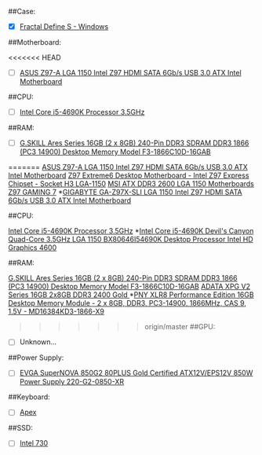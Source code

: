 ##Case:

- [X] [Fractal Define S - Windows](http://www.fractal-design.com/home/product/cases/define-series/define-s-window)

##Motherboard:

<<<<<<< HEAD
- [ ] [ASUS Z97-A LGA 1150 Intel Z97 HDMI SATA 6Gb/s USB 3.0 ATX Intel Motherboard](http://www.newegg.com/Product/Product.aspx?Item=N82E16813132118&nm_mc=AFC-C8Junction&cm_mmc=AFC-C8Junction-_-na-_-na-_-na&cm_sp=&AID=10446076&PID=3938566&SID=)

##CPU:

- [ ] [Intel Core i5-4690K Processor 3.5GHz](http://www.amazon.com/dp/B00KPRWB9G/?tag=pcpapi-20)

##RAM:

- [ ] [G.SKILL Ares Series 16GB (2 x 8GB) 240-Pin DDR3 SDRAM DDR3 1866 (PC3 14900) Desktop Memory Model F3-1866C10D-16GAB](http://www.newegg.com/Product/Product.aspx?Item=N82E16813132118&nm_mc=AFC-C8Junction&cm_mmc=AFC-C8Junction-_-na-_-na-_-na&cm_sp=&AID=10446076&PID=3938566&SID=)

=======
[ASUS Z97-A LGA 1150 Intel Z97 HDMI SATA 6Gb/s USB 3.0 ATX Intel Motherboard](http://www.newegg.com/Product/Product.aspx?Item=N82E16813132118&nm_mc=AFC-C8Junction&cm_mmc=AFC-C8Junction-_-na-_-na-_-na&cm_sp=&AID=10446076&PID=3938566&SID=)
[Z97 Extreme6 Desktop Motherboard - Intel Z97 Express Chipset - Socket H3 LGA-1150](http://www.amazon.com/Z97-Extreme6-Desktop-Motherboard-LGA-1150/dp/B00K8PLZUQ/ref=cm_cr_pr_product_top?ie=UTF8)
[MSI ATX DDR3 2600 LGA 1150 Motherboards Z97 GAMING 7](http://www.amazon.com/gp/product/B00K23BZTA/ref=as_li_qf_sp_asin_il_tl?ie=UTF8&camp=1789&creative=9325&creativeASIN=B00K23BZTA&linkCode=as2&tag=buildcomput08-20&linkId=VNICYGJU32B5Z3F4)
*[GIGABYTE GA-Z97X-SLI LGA 1150 Intel Z97 HDMI SATA 6Gb/s USB 3.0 ATX Intel Motherboard](http://www.newegg.com/Product/Product.aspx?Item=N82E16813128714)

##CPU:

[Intel Core i5-4690K Processor 3.5GHz](http://www.amazon.com/dp/B00KPRWB9G/?tag=pcpapi-20)
*[Intel Core i5-4690K Devil's Canyon Quad-Core 3.5GHz LGA 1150 BX80646I54690K Desktop Processor Intel HD Graphics 4600](http://www.newegg.com/Product/Product.aspx?Item=N82E16819117372&ignorebbr=1)

##RAM:

[G.SKILL Ares Series 16GB (2 x 8GB) 240-Pin DDR3 SDRAM DDR3 1866 (PC3 14900) Desktop Memory Model F3-1866C10D-16GAB](http://www.newegg.com/Product/Product.aspx?Item=N82E16813132118&nm_mc=AFC-C8Junction&cm_mmc=AFC-C8Junction-_-na-_-na-_-na&cm_sp=&AID=10446076&PID=3938566&SID=)
[ADATA XPG V2 Series 16GB 2x8GB DDR3 2400 Gold	](http://www.tigerdirect.com/applications/SearchTools/item-details.asp?EdpNo=8430920&CatId=11523)
*[PNY XLR8 Performance Edition 16GB Desktop Memory Module - 2 x 8GB, DDR3, PC3-14900, 1866MHz, CAS 9, 1.5V - MD16384KD3-1866-X9](http://www.tigerdirect.com/applications/SearchTools/item-details.asp?EdpNo=9088182&CatId=11484)
>>>>>>> origin/master
##GPU:

- [ ] Unknown... 

##Power Supply:

- [ ] [EVGA SuperNOVA 850G2 80PLUS Gold Certified ATX12V/EPS12V 850W Power Supply 220-G2-0850-XR](http://www.amazon.com/dp/B00IKDETOC/?tag=pcpapi-20)

##Keyboard:
- [ ] [Apex](http://steelseries.com/gaming-keyboards/apex)

##SSD:
- [ ] [Intel 730](http://www.intel.com/content/www/us/en/solid-state-drives/solid-state-drives-730-series.html)
